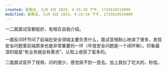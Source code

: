 ```yaml
---
created: 星期五, 九月 6日 2024, 4:15:19 下午, 1725610519000
modified: 星期五, 九月 6日 2024, 4:15:19 下午, 1725610519000
---
```


一二面面试官都挺好，有相互自我介绍。

一面反问环节问了前端在安全领域主要负责什么，面试官很耐心地讲了很多，发现安全问题里前端原来也是非常重要的一环（毕竟安全问题是一个闭环嘛）。印象最深的就是“有业务就会有需求”，认知上收获了蛮多的。

二面面试官开了视频，问的很少，感觉尿不到一壶去。加上我拉了坨大的，秒挂。